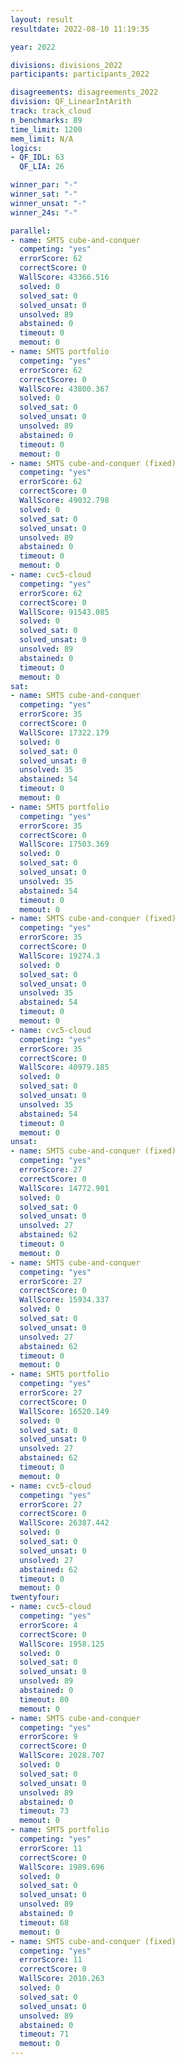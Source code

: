 ```yaml
---
layout: result
resultdate: 2022-08-10 11:19:35

year: 2022

divisions: divisions_2022
participants: participants_2022

disagreements: disagreements_2022
division: QF_LinearIntArith
track: track_cloud
n_benchmarks: 89
time_limit: 1200
mem_limit: N/A
logics:
- QF_IDL: 63
  QF_LIA: 26

winner_par: "-"
winner_sat: "-"
winner_unsat: "-"
winner_24s: "-"

parallel:
- name: SMTS cube-and-conquer
  competing: "yes"
  errorScore: 62
  correctScore: 0
  WallScore: 43366.516
  solved: 0
  solved_sat: 0
  solved_unsat: 0
  unsolved: 89
  abstained: 0
  timeout: 0
  memout: 0
- name: SMTS portfolio
  competing: "yes"
  errorScore: 62
  correctScore: 0
  WallScore: 43800.367
  solved: 0
  solved_sat: 0
  solved_unsat: 0
  unsolved: 89
  abstained: 0
  timeout: 0
  memout: 0
- name: SMTS cube-and-conquer (fixed)
  competing: "yes"
  errorScore: 62
  correctScore: 0
  WallScore: 49032.798
  solved: 0
  solved_sat: 0
  solved_unsat: 0
  unsolved: 89
  abstained: 0
  timeout: 0
  memout: 0
- name: cvc5-cloud
  competing: "yes"
  errorScore: 62
  correctScore: 0
  WallScore: 91543.085
  solved: 0
  solved_sat: 0
  solved_unsat: 0
  unsolved: 89
  abstained: 0
  timeout: 0
  memout: 0
sat:
- name: SMTS cube-and-conquer
  competing: "yes"
  errorScore: 35
  correctScore: 0
  WallScore: 17322.179
  solved: 0
  solved_sat: 0
  solved_unsat: 0
  unsolved: 35
  abstained: 54
  timeout: 0
  memout: 0
- name: SMTS portfolio
  competing: "yes"
  errorScore: 35
  correctScore: 0
  WallScore: 17503.369
  solved: 0
  solved_sat: 0
  solved_unsat: 0
  unsolved: 35
  abstained: 54
  timeout: 0
  memout: 0
- name: SMTS cube-and-conquer (fixed)
  competing: "yes"
  errorScore: 35
  correctScore: 0
  WallScore: 19274.3
  solved: 0
  solved_sat: 0
  solved_unsat: 0
  unsolved: 35
  abstained: 54
  timeout: 0
  memout: 0
- name: cvc5-cloud
  competing: "yes"
  errorScore: 35
  correctScore: 0
  WallScore: 40979.185
  solved: 0
  solved_sat: 0
  solved_unsat: 0
  unsolved: 35
  abstained: 54
  timeout: 0
  memout: 0
unsat:
- name: SMTS cube-and-conquer (fixed)
  competing: "yes"
  errorScore: 27
  correctScore: 0
  WallScore: 14772.901
  solved: 0
  solved_sat: 0
  solved_unsat: 0
  unsolved: 27
  abstained: 62
  timeout: 0
  memout: 0
- name: SMTS cube-and-conquer
  competing: "yes"
  errorScore: 27
  correctScore: 0
  WallScore: 15934.337
  solved: 0
  solved_sat: 0
  solved_unsat: 0
  unsolved: 27
  abstained: 62
  timeout: 0
  memout: 0
- name: SMTS portfolio
  competing: "yes"
  errorScore: 27
  correctScore: 0
  WallScore: 16520.149
  solved: 0
  solved_sat: 0
  solved_unsat: 0
  unsolved: 27
  abstained: 62
  timeout: 0
  memout: 0
- name: cvc5-cloud
  competing: "yes"
  errorScore: 27
  correctScore: 0
  WallScore: 26387.442
  solved: 0
  solved_sat: 0
  solved_unsat: 0
  unsolved: 27
  abstained: 62
  timeout: 0
  memout: 0
twentyfour:
- name: cvc5-cloud
  competing: "yes"
  errorScore: 4
  correctScore: 0
  WallScore: 1958.125
  solved: 0
  solved_sat: 0
  solved_unsat: 0
  unsolved: 89
  abstained: 0
  timeout: 80
  memout: 0
- name: SMTS cube-and-conquer
  competing: "yes"
  errorScore: 9
  correctScore: 0
  WallScore: 2028.707
  solved: 0
  solved_sat: 0
  solved_unsat: 0
  unsolved: 89
  abstained: 0
  timeout: 73
  memout: 0
- name: SMTS portfolio
  competing: "yes"
  errorScore: 11
  correctScore: 0
  WallScore: 1989.696
  solved: 0
  solved_sat: 0
  solved_unsat: 0
  unsolved: 89
  abstained: 0
  timeout: 68
  memout: 0
- name: SMTS cube-and-conquer (fixed)
  competing: "yes"
  errorScore: 11
  correctScore: 0
  WallScore: 2010.263
  solved: 0
  solved_sat: 0
  solved_unsat: 0
  unsolved: 89
  abstained: 0
  timeout: 71
  memout: 0
---
```

